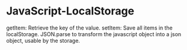 # JavaScript-LocalStorage
getItem: Retrieve the key of the value.
setItem: Save all items in the localStorage.
JSON.parse to transform the javascript object into a json object, usable by the storage.
